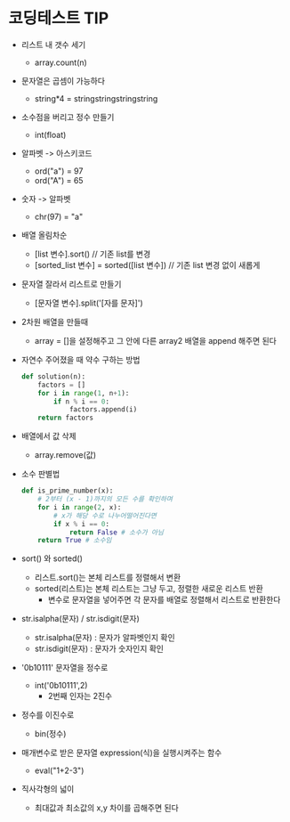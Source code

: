 # 코딩테스트 TIP

- 리스트 내 갯수 세기

  - array.count(n)

- 문자열은 곱셈이 가능하다

  - string*4 = stringstringstringstring

- 소수점을 버리고 정수 만들기

  - int(float)

- 알파벳 -> 아스키코드

  - ord("a") = 97
  - ord("A") = 65

- 숫자 -> 알파벳

  - chr(97) = "a"

- 배열 올림차순

  - [list 변수].sort() // 기존 list를 변경
  - [sorted_list 변수] = sorted([list 변수]) // 기존 list 변경 없이 새롭게 

- 문자열 잘라서 리스트로 만들기

  - [문자열 변수].split('[자를 문자]')

- 2차원 배열을 만들때

  - array = []을 설정해주고 그 안에 다른 array2 배열을 append 해주면 된다

- 자연수 주어졌을 때 약수 구하는 방법 

  ```python
  def solution(n):
      factors = []
      for i in range(1, n+1):
          if n % i == 0:
              factors.append(i)
      return factors
  ```

- 배열에서 값 삭제

  - array.remove(값)

- 소수 판별법

  ```python
  def is_prime_number(x):
      # 2부터 (x - 1)까지의 모든 수를 확인하며
      for i in range(2, x):
          # x가 해당 수로 나누어떨어진다면
          if x % i == 0:
              return False # 소수가 아님
      return True # 소수임
  ```

- sort() 와 sorted()

  - 리스트.sort()는 본체 리스트를 정렬해서 변환
  - sorted(리스트)는 본체 리스트는 그냥 두고, 정렬한 새로운 리스트 반환
    - 변수로 문자열을 넣어주면 각 문자를 배열로 정렬해서 리스트로 반환한다

- str.isalpha(문자) / str.isdigit(문자)

  - str.isalpha(문자) : 문자가 알파벳인지 확인
  - str.isdigit(문자) : 문자가 숫자인지 확인

- '0b10111' 문자열을 정수로

  - int('0b10111',2)
    - 2번째 인자는 2진수

- 정수를 이진수로

  - bin(정수)

- 매개변수로 받은 문자열 expression(식)을 실행시켜주는 함수

  - eval("1+2-3")

- 직사각형의 넓이

  - 최대값과 최소값의 x,y 차이를 곱해주면 된다